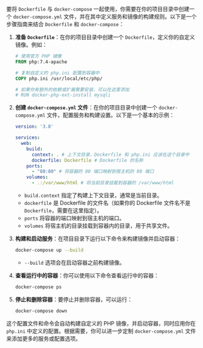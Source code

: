 要将 `Dockerfile` 与 `docker-compose` 一起使用，你需要在你的项目目录中创建一个 `docker-compose.yml` 文件，并在其中定义服务和镜像的构建规则。以下是一个步骤指南来结合 `Dockerfile` 和 `docker-compose`：

1. **准备 `Dockerfile`**：在你的项目目录中创建一个 `Dockerfile`，定义你的自定义镜像。例如：

   ```Dockerfile
   # 使用官方 PHP 镜像
   FROM php:7.4-apache

   # 复制自定义的 php.ini 配置到容器中
   COPY php.ini /usr/local/etc/php/

   # 如果你有额外的依赖或扩展需要安装，可以在这里添加
   # RUN docker-php-ext-install mysqli
   ```

2. **创建 `docker-compose.yml` 文件**：在你的项目目录中创建一个 `docker-compose.yml` 文件，配置服务和构建设置。以下是一个基本的示例：

   ```yaml
   version: '3.8'

   services:
     web:
       build:
         context: . # 上下文目录，Dockerfile 和 php.ini 应该在这个目录中
         dockerfile: Dockerfile # Dockerfile 的名称
       ports:
         - "80:80" # 将容器的 80 端口映射到宿主机的 80 端口
       volumes:
         - .:/var/www/html # 将当前目录挂载到容器的 /var/www/html
   ```

   - `build.context` 指定了构建上下文目录，通常是当前目录。
   - `dockerfile` 是 Dockerfile 的文件名（如果你的 Dockerfile 文件名不是 `Dockerfile`，需要在这里指定）。
   - `ports` 将容器的端口映射到宿主机的端口。
   - `volumes` 将宿主机的目录挂载到容器内的目录，用于共享文件。

3. **构建和启动服务**：在项目目录下运行以下命令来构建镜像并启动容器：

   ```bash
   docker-compose up --build
   ```

   - `--build` 选项会在启动容器之前构建镜像。

4. **查看运行中的容器**：你可以使用以下命令查看运行中的容器：

   ```bash
   docker-compose ps
   ```

5. **停止和删除容器**：要停止并删除容器，可以运行：

   ```bash
   docker-compose down
   ```

这个配置文件和命令会自动构建自定义的 PHP 镜像，并启动容器，同时应用你在 `php.ini` 中定义的配置。根据需要，你可以进一步定制 `docker-compose.yml` 文件来添加更多的服务或配置选项。